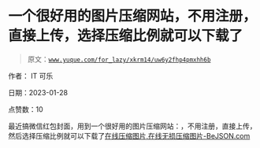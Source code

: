 # 一个很好用的图片压缩网站，不用注册，直接上传，选择压缩比例就可以下载了

> 原文：[`www.yuque.com/for_lazy/xkrm14/uw6y2fhp4pmxhh6b`](https://www.yuque.com/for_lazy/xkrm14/uw6y2fhp4pmxhh6b)

作者： IT 可乐 

日期：2023-01-28 

点赞数：10 

最近搞微信红包封面，用到一个很好用的图片压缩网站：，不用注册，直接上传，然后选择压缩比例就可以下载了[在线压缩图片,在线无损压缩图片-BeJSON.com](https://www.bejson.com/ui/compress_img/) 

